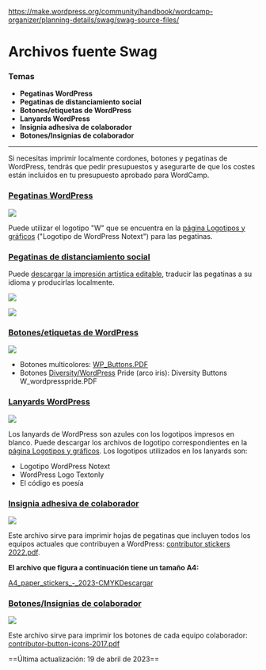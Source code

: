 https://make.wordpress.org/community/handbook/wordcamp-organizer/planning-details/swag/swag-source-files/

# Archivos fuente Swag

### Temas
- **Pegatinas WordPress**
- **Pegatinas de distanciamiento social**
- **Botones/etiquetas de WordPress**
- **Lanyards WordPress**
- **Insignia adhesiva de colaborador**
- **Botones/Insignias de colaborador**

---

Si necesitas imprimir localmente cordones, botones y pegatinas de WordPress, tendrás que pedir presupuestos y asegurarte de que los costes están incluidos en tu presupuesto aprobado para WordCamp.

### [Pegatinas WordPress](https://make.wordpress.org/community/handbook/wordcamp-organizer/planning-details/swag/swag-source-files/#wordpress-stickers)

[![](https://make.wordpress.org/community/files/2018/02/wp-stickers-246x300.jpg)](https://make.wordpress.org/community/files/2018/02/wp-stickers.jpg)

Puede utilizar el logotipo "W" que se encuentra en la [página Logotipos y gráficos](https://wordpress.org/about/logos/) ("Logotipo de WordPress Notext") para las pegatinas.

### [Pegatinas de distanciamiento social](https://make.wordpress.org/community/handbook/wordcamp-organizer/planning-details/swag/swag-source-files/#social-distancing-stickers)

Puede [descargar la impresión artística editable](https://drive.google.com/drive/folders/19DElUtapZ7penMz2qq3Hk-IQWghWYh_G?usp=sharing), traducir las pegatinas a su idioma y producirlas localmente.  

[![](https://make.wordpress.org/community/files/2022/06/Screen-Shot-2022-06-22-at-11.09.18-720x1024.png)](https://make.wordpress.org/community/files/2022/06/Screen-Shot-2022-06-22-at-11.09.18.png)

[![](https://make.wordpress.org/community/files/2022/07/Screen-Shot-2022-06-22-at-11.09.09-2-720x1024.png)](https://make.wordpress.org/community/files/2022/07/Screen-Shot-2022-06-22-at-11.09.09-2.png)

### [Botones/etiquetas de WordPress](https://make.wordpress.org/community/handbook/wordcamp-organizer/planning-details/swag/swag-source-files/#wordpress-buttons-badges)

[![](https://make.wordpress.org/community/files/2018/02/wpbuttons-177x300.jpg)](https://make.wordpress.org/community/files/2018/02/wpbuttons.jpg)

- Botones multicolores: [WP_Buttons.PDF](https://make.wordpress.org/community/files/2018/02/WP_Buttons.pdf)
- Botones [Diversity/WordPress](https://make.wordpress.org/community/files/2018/02/Diversity-Buttons-W_wordpresspride.pdf) Pride (arco iris): Diversity Buttons W_wordpresspride.PDF

### [Lanyards WordPress](https://make.wordpress.org/community/handbook/wordcamp-organizer/planning-details/swag/swag-source-files/#wordpress-lanyards)

[![](https://make.wordpress.org/community/files/2018/02/lanyard-sample-86x300.png)](https://make.wordpress.org/community/files/2018/02/lanyard-sample.png)

Los lanyards de WordPress son azules con los logotipos impresos en blanco. Puede descargar los archivos de logotipo correspondientes en la [página Logotipos y gráficos](https://wordpress.org/about/logos/). Los logotipos utilizados en los lanyards son:

- Logotipo WordPress Notext
- WordPress Logo Textonly
- El código es poesía

### [Insignia adhesiva de colaborador](https://make.wordpress.org/community/handbook/wordcamp-organizer/planning-details/swag/swag-source-files/#contributor-badge-stickers)

[![](https://make.wordpress.org/community/files/2023/03/contributor-stickers-2022.jpg)](https://make.wordpress.org/community/files/2023/03/contributor-stickers-2022.jpg)

Este archivo sirve para imprimir hojas de pegatinas que incluyen todos los equipos actuales que contribuyen a WordPress: [contributor stickers 2022.pdf](https://make.wordpress.org/community/files/2023/03/contributor-stickers-2022.pdf).

**El archivo que figura a continuación tiene un tamaño A4:**

[A4_paper_stickers_-_2023-CMYK](https://make.wordpress.org/community/files/2023/04/A4_paper_stickers_-_2023-CMYK.pdf)[Descargar](https://make.wordpress.org/community/files/2023/04/A4_paper_stickers_-_2023-CMYK.pdf)

### [Botones/Insignias de colaborador](https://make.wordpress.org/community/handbook/wordcamp-organizer/planning-details/swag/swag-source-files/#contributor-badge-buttons-badges)

[![](https://make.wordpress.org/community/files/2018/02/contributor-button-icons-2017-220x300.jpg)](https://make.wordpress.org/community/files/2018/02/contributor-button-icons-2017.jpg)

Este archivo sirve para imprimir los botones de cada equipo colaborador: [contributor-button-icons-2017.pdf](https://make.wordpress.org/community/files/2018/03/contributor-button-icons-2017.pdf)

==Última actualización: 19 de abril de 2023==